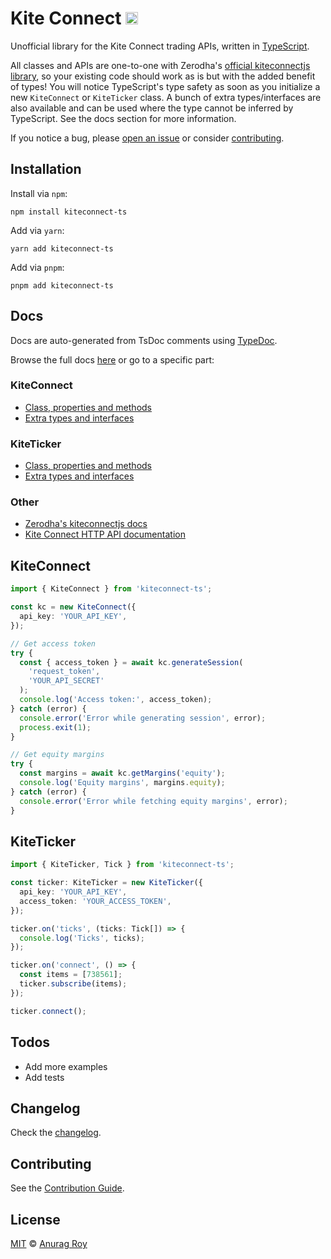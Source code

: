 # Kite Connect <img src="https://static.npmjs.com/255a118f56f5346b97e56325a1217a16.svg" width="20" height="20" />

Unofficial library for the Kite Connect trading APIs, written in [TypeScript](https://www.typescriptlang.org/).

All classes and APIs are one-to-one with Zerodha's [official kiteconnectjs library](https://github.com/zerodha/kiteconnectjs), so your existing code should work as is but with the added benefit of types! You will notice TypeScript's type safety as soon as you initialize a new `KiteConnect` or `KiteTicker` class. A bunch of extra types/interfaces are also available and can be used where the type cannot be inferred by TypeScript. See the docs section for more information.

If you notice a bug, please [open an issue](https://github.com/anurag-roy/kiteconnect-ts/issues/new) or consider [contributing](./CONTRIBUTING.md).

## Installation

Install via `npm`:

```
npm install kiteconnect-ts
```

Add via `yarn`:

```
yarn add kiteconnect-ts
```

Add via `pnpm`:

```
pnpm add kiteconnect-ts
```

## Docs

Docs are auto-generated from TsDoc comments using [TypeDoc](https://typedoc.org/).

Browse the full docs [here](https://kiteconnect.anuragroy.dev) or go to a specific part:

### KiteConnect

- [Class, properties and methods](https://kiteconnect.anuragroy.dev/classes/KiteConnect.KiteConnect.html)
- [Extra types and interfaces](https://kiteconnect.anuragroy.dev/modules/KiteConnect.html)

### KiteTicker

- [Class, properties and methods](https://kiteconnect.anuragroy.dev/classes/KiteTicker.KiteTicker.html)
- [Extra types and interfaces](https://kiteconnect.anuragroy.dev/modules/KiteTicker.html)

### Other

- [Zerodha's kiteconnectjs docs](https://kite.trade/docs/kiteconnectjs/v3)
- [Kite Connect HTTP API documentation](https://kite.trade/docs/connect/v3)

## KiteConnect

```typescript
import { KiteConnect } from 'kiteconnect-ts';

const kc = new KiteConnect({
  api_key: 'YOUR_API_KEY',
});

// Get access token
try {
  const { access_token } = await kc.generateSession(
    'request_token',
    'YOUR_API_SECRET'
  );
  console.log('Access token:', access_token);
} catch (error) {
  console.error('Error while generating session', error);
  process.exit(1);
}

// Get equity margins
try {
  const margins = await kc.getMargins('equity');
  console.log('Equity margins', margins.equity);
} catch (error) {
  console.error('Error while fetching equity margins', error);
}
```

## KiteTicker

```typescript
import { KiteTicker, Tick } from 'kiteconnect-ts';

const ticker: KiteTicker = new KiteTicker({
  api_key: 'YOUR_API_KEY',
  access_token: 'YOUR_ACCESS_TOKEN',
});

ticker.on('ticks', (ticks: Tick[]) => {
  console.log('Ticks', ticks);
});

ticker.on('connect', () => {
  const items = [738561];
  ticker.subscribe(items);
});

ticker.connect();
```

## Todos

- Add more examples
- Add tests

## Changelog

Check the [changelog]('./CHANGELOG.md').

## Contributing

See the [Contribution Guide](./CONTRIBUTING.md).

## License

[MIT](./LICENSE) © [Anurag Roy](https://github.com/anurag-roy)
